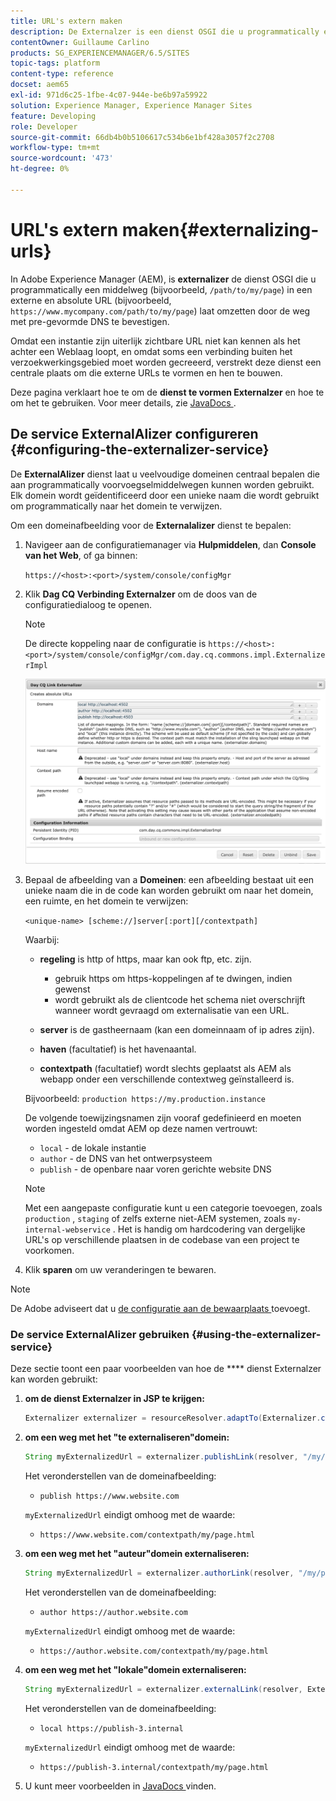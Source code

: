 ```yaml
---
title: URL's extern maken
description: De Externalzer is een dienst OSGI die u programmatically een middelweg in een externe en absolute URL laat omzetten
contentOwner: Guillaume Carlino
products: SG_EXPERIENCEMANAGER/6.5/SITES
topic-tags: platform
content-type: reference
docset: aem65
exl-id: 971d6c25-1fbe-4c07-944e-be6b97a59922
solution: Experience Manager, Experience Manager Sites
feature: Developing
role: Developer
source-git-commit: 66db4b0b5106617c534b6e1bf428a3057f2c2708
workflow-type: tm+mt
source-wordcount: '473'
ht-degree: 0%

---
```


# URL&#39;s extern maken{#externalizing-urls}

In Adobe Experience Manager (AEM), is **externalizer** de dienst OSGI die u programmatically een middelweg (bijvoorbeeld, `/path/to/my/page`) in een externe en absolute URL (bijvoorbeeld, `https://www.mycompany.com/path/to/my/page`) laat omzetten door de weg met pre-gevormde DNS te bevestigen.

Omdat een instantie zijn uiterlijk zichtbare URL niet kan kennen als het achter een Weblaag loopt, en omdat soms een verbinding buiten het verzoekwerkingsgebied moet worden gecreeerd, verstrekt deze dienst een centrale plaats om die externe URLs te vormen en hen te bouwen.

Deze pagina verklaart hoe te om de **dienst te vormen Externalzer** en hoe te om het te gebruiken. Voor meer details, zie [ JavaDocs ](https://developer.adobe.com/experience-manager/reference-materials/6-5/javadoc/com/day/cq/commons/Externalizer.html).

## De service ExternalAlizer configureren {#configuring-the-externalizer-service}

De **ExternalAlizer** dienst laat u veelvoudige domeinen centraal bepalen die aan programmatically voorvoegselmiddelwegen kunnen worden gebruikt. Elk domein wordt geïdentificeerd door een unieke naam die wordt gebruikt om programmatically naar het domein te verwijzen.

Om een domeinafbeelding voor de **Externalalizer** dienst te bepalen:

1. Navigeer aan de configuratiemanager via **Hulpmiddelen**, dan **Console van het Web**, of ga binnen:

   `https://<host>:<port>/system/console/configMgr`

1. Klik **Dag CQ Verbinding Externalzer** om de doos van de configuratiedialoog te openen.

   >[!NOTE]
   >
   >De directe koppeling naar de configuratie is `https://<host>:<port>/system/console/configMgr/com.day.cq.commons.impl.ExternalizerImpl`

   ![ aem-externalizer-01 ](assets/aem-externalizer-01.png)

1. Bepaal de afbeelding van a **Domeinen**: een afbeelding bestaat uit een unieke naam die in de code kan worden gebruikt om naar het domein, een ruimte, en het domein te verwijzen:

   `<unique-name> [scheme://]server[:port][/contextpath]`

   Waarbij:

   * **regeling** is http of https, maar kan ook ftp, etc. zijn.

      * gebruik https om https-koppelingen af te dwingen, indien gewenst
      * wordt gebruikt als de clientcode het schema niet overschrijft wanneer wordt gevraagd om externalisatie van een URL.

   * **server** is de gastheernaam (kan een domeinnaam of ip adres zijn).
   * **haven** (facultatief) is het havenaantal.
   * **contextpath** (facultatief) wordt slechts geplaatst als AEM als webapp onder een verschillende contextweg geïnstalleerd is.

   Bijvoorbeeld: `production https://my.production.instance`

   De volgende toewijzingsnamen zijn vooraf gedefinieerd en moeten worden ingesteld omdat AEM op deze namen vertrouwt:

   * `local` - de lokale instantie
   * `author` - de DNS van het ontwerpsysteem
   * `publish` - de openbare naar voren gerichte website DNS

   >[!NOTE]
   >
   >Met een aangepaste configuratie kunt u een categorie toevoegen, zoals `production` , `staging` of zelfs externe niet-AEM systemen, zoals `my-internal-webservice` . Het is handig om hardcodering van dergelijke URL&#39;s op verschillende plaatsen in de codebase van een project te voorkomen.

1. Klik **sparen** om uw veranderingen te bewaren.

>[!NOTE]
>
>De Adobe adviseert dat u [ de configuratie aan de bewaarplaats ](/help/sites-deploying/configuring.md#addinganewconfigurationtotherepository) toevoegt.

### De service ExternalAlizer gebruiken {#using-the-externalizer-service}

Deze sectie toont een paar voorbeelden van hoe de **** dienst Externalzer kan worden gebruikt:

1. **om de dienst Externalzer in JSP te krijgen:**

   ```java
   Externalizer externalizer = resourceResolver.adaptTo(Externalizer.class);
   ```

1. **om een weg met het &quot;te externaliseren&quot;domein:**

   ```java
   String myExternalizedUrl = externalizer.publishLink(resolver, "/my/page") + ".html";
   ```

   Het veronderstellen van de domeinafbeelding:

   * `publish https://www.website.com`

   `myExternalizedUrl` eindigt omhoog met de waarde:

   * `https://www.website.com/contextpath/my/page.html`

1. **om een weg met het &quot;auteur&quot;domein externaliseren:**

   ```java
   String myExternalizedUrl = externalizer.authorLink(resolver, "/my/page") + ".html";
   ```

   Het veronderstellen van de domeinafbeelding:

   * `author https://author.website.com`

   `myExternalizedUrl` eindigt omhoog met de waarde:

   * `https://author.website.com/contextpath/my/page.html`

1. **om een weg met het &quot;lokale&quot;domein externaliseren:**

   ```java
   String myExternalizedUrl = externalizer.externalLink(resolver, Externalizer.LOCAL, "/my/page") + ".html";
   ```

   Het veronderstellen van de domeinafbeelding:

   * `local https://publish-3.internal`

   `myExternalizedUrl` eindigt omhoog met de waarde:

   * `https://publish-3.internal/contextpath/my/page.html`

1. U kunt meer voorbeelden in [ JavaDocs ](https://developer.adobe.com/experience-manager/reference-materials/6-5/javadoc/com/day/cq/commons/Externalizer.html) vinden.
